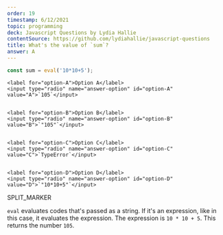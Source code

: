```yaml
---
order: 19
timestamp: 6/12/2021
topic: programming
deck: Javascript Questions by Lydia Hallie
contentSource: https://github.com/lydiahallie/javascript-questions
title: What's the value of `sum`?
answer: A
---
```


  

```javascript
const sum = eval('10*10+5');
```


    <label for="option-A">Option A</label>
    <input type="radio" name="answer-option" id="option-A" value="A">`105`</input>
    

    <label for="option-B">Option B</label>
    <input type="radio" name="answer-option" id="option-B" value="B">`"105"`</input>
    

    <label for="option-C">Option C</label>
    <input type="radio" name="answer-option" id="option-C" value="C">`TypeError`</input>
    

    <label for="option-D">Option D</label>
    <input type="radio" name="answer-option" id="option-D" value="D">`"10*10+5"`</input>
    




SPLIT_MARKER

`eval` evaluates codes that's passed as a string. If it's an expression, like in this case, it evaluates the expression. The expression is `10 * 10 + 5`. This returns the number `105`.



